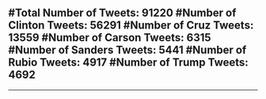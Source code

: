 #Total Number of Tweets: 91220 
#Number of Clinton Tweets: 56291
#Number of Cruz Tweets: 13559
#Number of Carson Tweets: 6315
#Number of Sanders Tweets: 5441
#Number of Rubio Tweets: 4917
#Number of Trump Tweets: 4692
---
---
